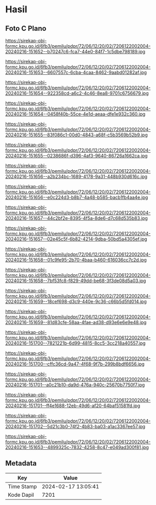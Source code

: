 # Hasil

## Foto C Plano

https://sirekap-obj-formc.kpu.go.id/6fb3/pemilu/pdpr/72/06/12/20/02/7206122002004-20240216-151652--b70247c6-fca7-44e0-84f7-1c5dbe798189.jpg

https://sirekap-obj-formc.kpu.go.id/6fb3/pemilu/pdpr/72/06/12/20/02/7206122002004-20240216-151653--6607557c-6cba-4caa-8462-9aabd01282af.jpg

https://sirekap-obj-formc.kpu.go.id/6fb3/pemilu/pdpr/72/06/12/20/02/7206122002004-20240216-151654--922358cd-a6c2-4c46-8ea8-9701c6756679.jpg

https://sirekap-obj-formc.kpu.go.id/6fb3/pemilu/pdpr/72/06/12/20/02/7206122002004-20240216-151654--0458f40b-55ce-4e1d-aeaa-dfe1e932c360.jpg

https://sirekap-obj-formc.kpu.go.id/6fb3/pemilu/pdpr/72/06/12/20/02/7206122002004-20240216-151655--83f086c1-00d0-4843-a68f-c5b3569b52b9.jpg

https://sirekap-obj-formc.kpu.go.id/6fb3/pemilu/pdpr/72/06/12/20/02/7206122002004-20240216-151655--0238686f-d396-4af3-9640-86726a1662ca.jpg

https://sirekap-obj-formc.kpu.go.id/6fb3/pemilu/pdpr/72/06/12/20/02/7206122002004-20240216-151656--a2b234bc-1689-4178-9a31-448b930d616c.jpg

https://sirekap-obj-formc.kpu.go.id/6fb3/pemilu/pdpr/72/06/12/20/02/7206122002004-20240216-151656--e0c224d3-b8b7-4a48-b585-bacb1fb4aa4e.jpg

https://sirekap-obj-formc.kpu.go.id/6fb3/pemilu/pdpr/72/06/12/20/02/7206122002004-20240216-151657--44c2bf2e-8395-4f5a-8de6-d7c68d535b83.jpg

https://sirekap-obj-formc.kpu.go.id/6fb3/pemilu/pdpr/72/06/12/20/02/7206122002004-20240216-151657--02e45c5f-6b82-4214-9dba-50bd5a4305ef.jpg

https://sirekap-obj-formc.kpu.go.id/6fb3/pemilu/pdpr/72/06/12/20/02/7206122002004-20240216-151658--01c9fe95-2b70-4baa-b460-616036cc7c2d.jpg

https://sirekap-obj-formc.kpu.go.id/6fb3/pemilu/pdpr/72/06/12/20/02/7206122002004-20240216-151658--7bf53fc8-f829-49dd-be68-3f3de08d5a03.jpg

https://sirekap-obj-formc.kpu.go.id/6fb3/pemilu/pdpr/72/06/12/20/02/7206122002004-20240216-151659--18cef698-d3c9-440e-9c36-c66b5d5fd014.jpg

https://sirekap-obj-formc.kpu.go.id/6fb3/pemilu/pdpr/72/06/12/20/02/7206122002004-20240216-151659--81d83cfe-58aa-4fae-ad38-d93e6e6e9e48.jpg

https://sirekap-obj-formc.kpu.go.id/6fb3/pemilu/pdpr/72/06/12/20/02/7206122002004-20240216-151700--7821221b-6d99-4815-8cc5-3cc218a40557.jpg

https://sirekap-obj-formc.kpu.go.id/6fb3/pemilu/pdpr/72/06/12/20/02/7206122002004-20240216-151700--cffc36cd-9a47-4f68-9f7b-299b8bdf6656.jpg

https://sirekap-obj-formc.kpu.go.id/6fb3/pemilu/pdpr/72/06/12/20/02/7206122002004-20240216-151701--a0c21b10-da9d-476a-940c-25670b7750f7.jpg

https://sirekap-obj-formc.kpu.go.id/6fb3/pemilu/pdpr/72/06/12/20/02/7206122002004-20240216-151701--ff4e1688-12eb-49d6-af20-64baf51581fd.jpg

https://sirekap-obj-formc.kpu.go.id/6fb3/pemilu/pdpr/72/06/12/20/02/7206122002004-20240216-151702--5d21c3b0-74f2-4b83-ba03-a1ac3367ee57.jpg

https://sirekap-obj-formc.kpu.go.id/6fb3/pemilu/pdpr/72/06/12/20/02/7206122002004-20240216-151653--4899325c-7832-4258-8c47-e049ad300f81.jpg


## Metadata

| Key        | Value               |
| ---------- | ------------------- |
| Time Stamp | 2024-02-17 13:05:41 |
| Kode Dapil | 7201                |



